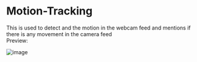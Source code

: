 # Motion-Tracking
This is used to detect and the motion in the webcam feed and mentions if there is any movement in the camera feed   <br />
Preview:

![image](https://user-images.githubusercontent.com/59657204/147467299-385dd074-24fb-4dc8-86bf-a92adb36b217.png)


